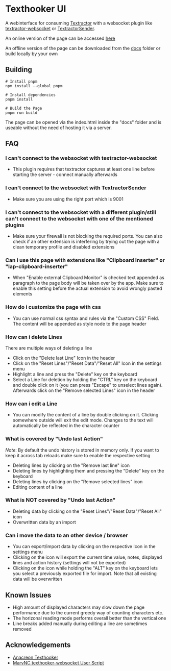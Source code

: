 # Texthooker UI

A webinterface for consuming [Textractor](https://github.com/Artikash/Textractor) with a websocket plugin like [textractor-websocket](https://github.com/sadolit/textractor-websocket) or [TextractorSender](https://github.com/KamWithK/TextractorSender).

An online version of the page can be accessed [here](https://renji-xd.github.io/texthooker-ui/)

An offline version of the page can be downloaded from the [docs](https://raw.githubusercontent.com/Renji-XD/texthooker-ui/main/docs/index.html) folder or build locally by your own

## Building

```
# Install pnpm
npm install --global pnpm

# Install dependencies
pnpm install

# Build the Page
pnpm run build
```

The page can be opened via the index.html inside the "docs" folder and is useable without the need of hosting it via a server.

## FAQ

### I can't connect to the websocket with textractor-websocket

-   This plugin requires that textractor captures at least one line before starting the server - connect manually afterwards

### I can't connect to the websocket with TextractorSender

-   Make sure you are using the right port which is 9001

### I can't connect to the websocket with a different plugin/still can't connect to the websocket with one of the mentioned plugins

-   Make sure your firewall is not blocking the required ports. You can also check if an other extension is interfering by trying out the page with a clean temporary profile and disabled extensions

### Can i use this page with extensions like "Clipboard Inserter" or "lap-clipboard-inserter"

-   When "Enable external Clipboard Monitor" is checked text appended as paragraph to the page body will be taken over by the app. Make sure to enable this setting before the actual extension to avoid wrongly pasted elements

### How do i customize the page with css

-   You can use normal css syntax and rules via the "Custom CSS" Field. The content will be appended as style node to the page header

### How can i delete Lines

There are multiple ways of deleting a line

-   Click on the "Delete last Line" Icon in the header
-   Click on the "Reset Lines"/"Reset Data"/"Reset All" Icon in the settings menu
-   Highlight a line and press the "Delete" key on the keyboard
-   Select a Line for deletion by holding the "CTRL" key on the keyboard and double click on it (you can press "Escape" to unselect lines again). Afterwards click on the "Remove selected Lines" icon in the header

### How can i edit a Line

-   You can modify the content of a line by double clicking on it. Clicking somewhere outside will exit the edit mode. Changes to the text will automatically be reflected in the character counter

### What is covered by "Undo last Action"

_Note_: By default the undo history is stored in memory only. If you want to keep it across tab reloads make sure to enable the respective setting

-   Deleting lines by clicking on the "Remove last line" icon
-   Deleting lines by highlighting them and pressing the "Delete" key on the keyboard
-   Deleting lines by clicking on the "Remove selected lines" icon
-   Editing content of a line

### What is NOT covered by "Undo last Action"

-   Deleting data by clicking on the "Reset Lines"/"Reset Data"/"Reset All" icon
-   Overwritten data by an import

### Can i move the data to an other device / browser

-   You can export/import data by clicking on the respective Icon in the settings menu
-   Clicking on the icon will export the current time value, notes, displayed lines and action history (settings will not be exported)
-   Clicking on the icon while holding the "ALT" key on the keyboard lets you select a previously exported file for import. Note that all existing data will be overwritten

## Known Issues

-   High amount of displayed characters may slow down the page performance due to the current greedy way of counting characters etc.
-   The horizonal reading mode performs overall better than the vertical one
-   Line breaks added manually during editing a line are sometimes removed

## Acknowledgements

-   [Anacreon Texthooker](https://anacreondjt.gitlab.io/texthooker.html)
-   [MarvNC texthooker-websocket User Script](https://github.com/MarvNC/texthooker-websocket)
